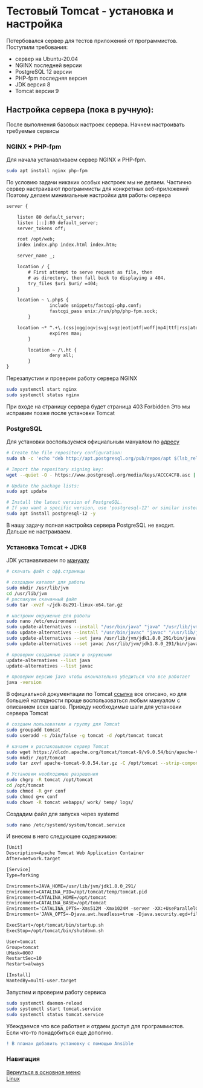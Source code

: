 # Тестовый Tomcat - установка и настройка

Потербовался сервер для тестов приложений от программистов.<br>
Поступили требования:

* сервер на Ubuntu-20.04
* NGINX последней версии
* PostgreSQL 12 версии
* PHP-fpm последняя версия
* JDK версия 8
* Tomcat версии 9

## **Настройка сервера** (пока в ручную):

После выполнения базовых настроек сервера.
Начнем настроивать требуемые сервисы

### NGINX + PHP-fpm

Для начала устанавливаем сервер NGINX и PHP-fpm.

```bash
sudo apt install nginx php-fpm
```

По условию задачи никаких особых настроек мы не делаем.
Частично сервер настраивают программисты для конкретных веб-приложений
Поэтому делаем минимальные настройки для работы сервера

```txt
server {

	listen 80 default_server;
	listen [::]:80 default_server;
	server_tokens off;

	root /opt/web;
	index index.php index.html index.htm;

	server_name _;

	location / {
		# First attempt to serve request as file, then
		# as directory, then fall back to displaying a 404.
		try_files $uri $uri/ =404;
	}

	location ~ \.php$ {
                include snippets/fastcgi-php.conf;
                fastcgi_pass unix:/run/php/php-fpm.sock;
        }

	location ~* ^.+\.(css|ogg|ogv|svg|svgz|eot|otf|woff|mp4|ttf|rss|atom|jpg|jpeg|gif|png|ico|zip|tgz|gz|rar|bz2|doc|xls|exe|ppt|tar|mid|midi|wav|bmp|rtf)$ {
                expires max;
        }

        location ~ /\.ht {
                deny all;
        }
}
```

Перезапустим и проверим работу сервера NGINX

```bash
sudo systemctl start nginx
sudo systemctl status nginx
```

При входе на страницу сервера будет страница 403 Forbidden
Это мы исправим позже после установки Tomcat

### PostgreSQL

Для установки воспользуемся официальным мануалом по [адресу](https://www.postgresql.org/download/linux/ubuntu/)

```bash
# Create the file repository configuration:
sudo sh -c 'echo "deb http://apt.postgresql.org/pub/repos/apt $(lsb_release -cs)-pgdg main" > /etc/apt/sources.list.d/pgdg.list'

# Import the repository signing key:
wget --quiet -O - https://www.postgresql.org/media/keys/ACCC4CF8.asc | sudo apt-key add -

# Update the package lists:
sudo apt update

# Install the latest version of PostgreSQL.
# If you want a specific version, use 'postgresql-12' or similar instead of 'postgresql':
sudo apt install postgresql-12 -y
```

В нашу задачу полная настройка сервера PostgreSQL не входит. Дальше не настраиваем.

### Установка Tomcat + JDK8

JDK устанавливаем по [мануалу](https://www.javahelps.com/2015/03/install-oracle-jdk-in-ubuntu.html)

```bash
# скачать файл с офф.страницы

# создадим каталог для работы
sudo mkdir /usr/lib/jvm
cd /usr/lib/jvm
# распакуем скачанный файл
sudo tar -xvzf ~/jdk-8u291-linux-x64.tar.gz 

# настроим окружение для работы
sudo nano /etc/environment 
sudo update-alternatives --install "/usr/bin/java" "java" "/usr/lib/jvm/jdk1.8.0_291/bin/java" 0
sudo update-alternatives --install "/usr/bin/javac" "javac" "/usr/lib/jvm/jdk1.8.0_291/bin/javac" 0
sudo update-alternatives --set java /usr/lib/jvm/jdk1.8.0_291/bin/java
sudo update-alternatives --set javac /usr/lib/jvm/jdk1.8.0_291/bin/javac

# проверим созданные записи в окружении
update-alternatives --list java
update-alternatives --list javac

# проверим версию java чтобы окончательно убедиться что все работает
java -version
```

В официальной документации по Tomcat [ссылка](https://tomcat.apache.org/)
все описано, но для большей наглядности проще воспользоваться любым мануалом с описанием всех шагов.
Приведу необходимые шаги для установки сервера Tomcat

```bash
# создаем пользователя и группу для Tomcat
sudo groupadd tomcat
sudo useradd -s /bin/false -g tomcat -d /opt/tomcat tomcat

# качаем и распаковываем сервер Tomcat
sudo wget https://dlcdn.apache.org/tomcat/tomcat-9/v9.0.54/bin/apache-tomcat-9.0.54.tar.gz
sudo mkdir /opt/tomcat
sudo tar zxvf apache-tomcat-9.0.54.tar.gz -C /opt/tomcat --strip-components 1

# Установим необходимые разрешения
sudo chgrp -R tomcat /opt/tomcat
cd /opt/tomcat
sudo chmod -R g+r conf
sudo chmod g+x conf
sudo chown -R tomcat webapps/ work/ temp/ logs/
```

Создадим файл для запуска через systemd

```bash
sudo nano /etc/systemd/system/tomcat.service
```

И внесем в него следующее содержимое:

```txt
[Unit]
Description=Apache Tomcat Web Application Container
After=network.target

[Service]
Type=forking

Environment=JAVA_HOME=/usr/lib/jvm/jdk1.8.0_291/
Environment=CATALINA_PID=/opt/tomcat/temp/tomcat.pid
Environment=CATALINA_HOME=/opt/tomcat
Environment=CATALINA_BASE=/opt/tomcat
Environment='CATALINA_OPTS=-Xms512M -Xmx1024M -server -XX:+UseParallelGC'
Environment='JAVA_OPTS=-Djava.awt.headless=true -Djava.security.egd=file:/dev/./urandom'

ExecStart=/opt/tomcat/bin/startup.sh
ExecStop=/opt/tomcat/bin/shutdown.sh

User=tomcat
Group=tomcat
UMask=0007
RestartSec=10
Restart=always

[Install]
WantedBy=multi-user.target
```

Запустим и проверим работу сервиса

```bash
sudo systemctl daemon-reload
sudo systemctl start tomcat.service
sudo systemctl status tomcat.service
```

Убеждаемся что все работает и отдаем доступ для программистов.
Если что-то понадобиться еще дополню.

```diff
! В планах добавить установку с помощью Ansible
```

### Навигация
[Вернуться в основное меню](../README.md)
<br> [Linux](../linux/README.md)
